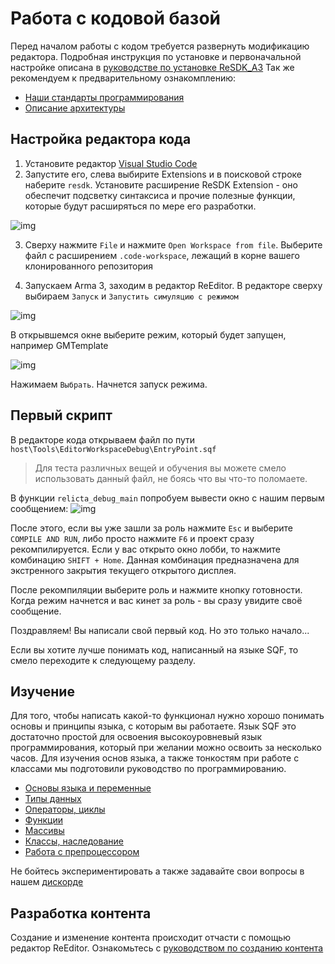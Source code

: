 # Работа с кодовой базой

Перед началом работы с кодом требуется развернуть модификацию редактора. Подробная инструкция по установке и первоначальной настройке описана в [руководстве по установке ReSDK_A3](../INSTALL_GUIDE.md)
Так же рекомендуем к предварительному ознакомплению:
- [Наши стандарты программирования](../../CODE-STANDARDS.md)
- [Описание архитектуры](../PROJECT_ARCHITECTURE.md)

## Настройка редактора кода

1. Установите редактор [Visual Studio Code](https://code.visualstudio.com/download)
2. Запустите его, слева выбирите Extensions и в поисковой строке наберите `resdk`. Установите расширение ReSDK Extension - оно обеспечит подсветку синтаксиса и прочие полезные функции, которые будут расширяться по мере его разработки.

![img](Data/extension_install.png)

3. Сверху нажмите `File` и нажмите `Open Workspace from file`. Выберите файл с расширением `.code-workspace`, лежащий в корне вашего клонированного репозитория

4. Запускаем Arma 3, заходим в редактор ReEditor. В редакторе сверху выбираем `Запуск` и `Запустить симуляцию с режимом`

![img](Data/launch_withmode.png)

В открывшемся окне выберите режим, который будет запущен, например GMTemplate

![img](Data/select_gamemode.png)

Нажимаем `Выбрать`. Начнется запуск режима.

## Первый скрипт

В редакторе кода открываем файл по пути `host\Tools\EditorWorkspaceDebug\EntryPoint.sqf`

> Для теста различных вещей и обучения вы можете смело использовать данный файл, не боясь что вы что-то поломаете.

В функции `relicta_debug_main` попробуем вывести окно с нашим первым сообщением:
![img](Data/helloworld.png)

После этого, если вы уже зашли за роль нажмите `Esc` и выберите `COMPILE AND RUN`, либо просто нажмите `F6` и проект сразу рекомпилируется.
Если у вас открыто окно лобби, то нажмите комбинацию `SHIFT + Home`. Данная комбинация предназначена для экстренного закрытия текущего открытого дисплея.

После рекомпиляции выберите роль и нажмите кнопку готовности. Когда режим начнется и вас кинет за роль - вы сразу увидите своё сообщение.

Поздравляем! Вы написали свой первый код. Но это только начало...

Если вы хотите лучше понимать код, написанный на языке SQF, то смело переходите к следующему разделу.

## Изучение

Для того, чтобы написать какой-то функционал нужно хорошо понимать основы и принципы языка, с которым вы работаете. Язык SQF это достаточно простой для освоения высокоуровневый язык программирования, который при желании можно освоить за несколько часов. Для изучения основ языка, а также тонкостям при работе с классами мы подготовили руководство по программированию.

* [Основы языка и переменные](Scripting_basics.md)
* [Типы данных](Types.md)
* [Операторы, циклы](Control_structures.md)
* [Функции](Functions.md)
* [Массивы](Arrays.md)
* [Классы, наследование](Classes.md)
* [Работа с препроцессором](Preprocessor.md)

Не бойтесь экспериментировать а также задавайте свои вопросы в нашем [дискорде](discord.relicta.ru)

## Разработка контента

Создание и изменение контента происходит отчасти с помощью редактор ReEditor. Ознакомьтесь с [руководством по созданию контента](../EditorGuides/README.md)
